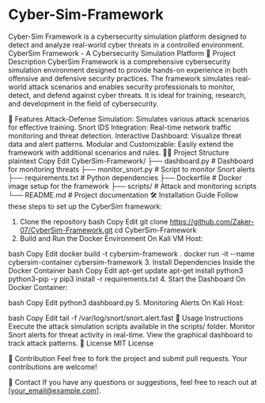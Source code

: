 # Cyber-Sim-Framework
Cyber-Sim Framework is a cybersecurity simulation platform designed to detect and analyze real-world cyber threats in a controlled environment.
CyberSim Framework - A Cybersecurity Simulation Platform
📖 Project Description
CyberSim Framework is a comprehensive cybersecurity simulation environment designed to provide hands-on experience in both offensive and defensive security practices. The framework simulates real-world attack scenarios and enables security professionals to monitor, detect, and defend against cyber threats. It is ideal for training, research, and development in the field of cybersecurity.

🚀 Features
Attack-Defense Simulation: Simulates various attack scenarios for effective training.
Snort IDS Integration: Real-time network traffic monitoring and threat detection.
Interactive Dashboard: Visualize threat data and alert patterns.
Modular and Customizable: Easily extend the framework with additional scenarios and rules.
🧑‍💻 Project Structure
plaintext
Copy
Edit
CyberSim-Framework/
├── dashboard.py       # Dashboard for monitoring threats
├── monitor_snort.py    # Script to monitor Snort alerts
├── requirements.txt    # Python dependencies
├── Dockerfile          # Docker image setup for the framework
├── scripts/            # Attack and monitoring scripts
└── README.md           # Project documentation
🛠️ Installation Guide
Follow these steps to set up the CyberSim framework:

1. Clone the repository
bash
Copy
Edit
git clone https://github.com/Zaker-07/CyberSim-Framework.git
cd CyberSim-Framework
2. Build and Run the Docker Environment
On Kali VM Host:

bash
Copy
Edit
docker build -t cybersim-framework .
docker run -it --name cybersim-container cybersim-framework
3. Install Dependencies Inside the Docker Container
bash
Copy
Edit
apt-get update
apt-get install python3 python3-pip -y
pip3 install -r requirements.txt
4. Start the Dashboard
On Docker Container:

bash
Copy
Edit
python3 dashboard.py
5. Monitoring Alerts
On Kali Host:

bash
Copy
Edit
tail -f /var/log/snort/snort.alert.fast
🧩 Usage Instructions
Execute the attack simulation scripts available in the scripts/ folder.
Monitor Snort alerts for threat activity in real-time.
View the graphical dashboard to track attack patterns.
📜 License
MIT License

🙌 Contribution
Feel free to fork the project and submit pull requests. Your contributions are welcome!

📧 Contact
If you have any questions or suggestions, feel free to reach out at [your_email@example.com].
